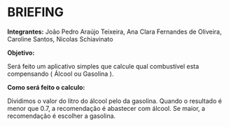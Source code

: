 <H1>BRIEFING</H1>

**Integrantes:** João Pedro Araújo Teixeira, Ana Clara Fernandes de Oliveira, Caroline Santos, Nicolas Schiavinato

**Objetivo:** 

Será feito um aplicativo simples que calcule qual combustível esta compensando ( Álcool ou Gasolina ). 

**Como será feito o calculo:**

Dividimos o valor do litro do álcool pelo da gasolina.
Quando o resultado é menor que 0.7, a recomendação é abastecer
com álcool. Se maior, a recomendação é escolher a gasolina.


